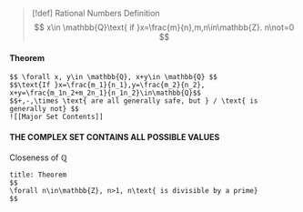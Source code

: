 >[!def] Rational Numbers Definition
>$$
x\in \mathbb{Q}\text{ if }x=\frac{m}{n},m,n\in\mathbb{Z}. n\not=0
$$
#### Theorem
`````ad-theory
$$ \forall x, y\in \mathbb{Q}, x+y\in \mathbb{Q} $$
$$\text{If }x=\frac{m_1}{n_1},y=\frac{m_2}{n_2}, x+y=\frac{m_1n_2+m_2n_1}{n_1n_2}\in\mathbb{Q}$$
$$+,-,\times \text{ are all generally safe, but } / \text{ is generally not} $$
![[Major Set Contents]]
`````
#### THE COMPLEX SET CONTAINS ALL POSSIBLE VALUES
Closeness of $\mathbb{Q}$
```ad-theory
title: Theorem
$$
\forall n\in\mathbb{Z}, n>1, n\text{ is divisible by a prime}
$$
```
